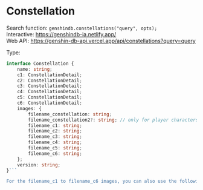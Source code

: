 # Constellation

Search function: `genshindb.constellations("query", opts);`  
Interactive: https://genshindb-ia.netlify.app/  
Web API: https://genshin-db-api.vercel.app/api/constellations?query=query

Type:
```ts
interface Constellation {
	name: string;
	c1: ConstellationDetail;
	c2: ConstellationDetail;
	c3: ConstellationDetail;
	c4: ConstellationDetail;
	c5: ConstellationDetail;
	c6: ConstellationDetail;
	images: {
		filename_constellation: string;
		filename_constellation2?: string; // only for player characters. shows girl constellation image
		filename_c1: string;
		filename_c2: string;
		filename_c3: string;
		filename_c4: string;
		filename_c5: string;
		filename_c6: string;
	};
	version: string;
}```

For the filename_c1 to filename_c6 images, you can also use the following image url: `https://upload-os-bbs.mihoyo.com/game_record/genshin/constellation_icon/${filename}.png`